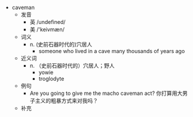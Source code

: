 - caveman
  - 发音
    - 英 /undefined/
    - 美 /'keivmæn/
  - 词义
    - n. (史前石器时代的)穴居人
      - someone who lived in a  cave  many thousands of years ago
  - 近义词
    - n. （史前石器时代的）穴居人；野人
      - yowie
      - troglodyte
  - 例句
    - Are you going to give me the macho caveman act? 你打算用大男子主义的粗暴方式来对我吗？
  - 补充